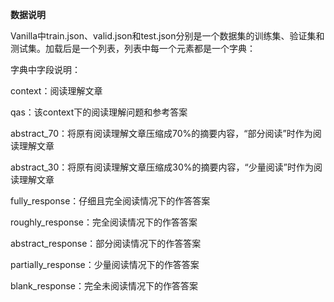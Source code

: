 **数据说明**

Vanilla中train.json、valid.json和test.json分别是一个数据集的训练集、验证集和测试集。加载后是一个列表，列表中每一个元素都是一个字典：

字典中字段说明：

context：阅读理解文章

qas：该context下的阅读理解问题和参考答案

abstract_70：将原有阅读理解文章压缩成70%的摘要内容，“部分阅读”时作为阅读理解文章

abstract_30：将原有阅读理解文章压缩成30%的摘要内容，“少量阅读”时作为阅读理解文章

fully_response：仔细且完全阅读情况下的作答答案

roughly_response：完全阅读情况下的作答答案

abstract_response：部分阅读情况下的作答答案

partially_response：少量阅读情况下的作答答案

blank_response：完全未阅读情况下的作答答案

